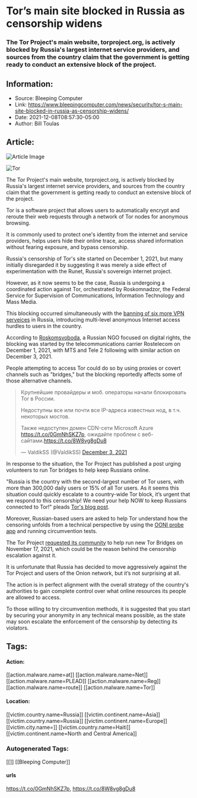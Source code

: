 # Tor’s main site blocked in Russia as censorship widens
### The Tor Project's main website, torproject.org, is actively blocked by Russia's largest internet service providers, and sources from the country claim that the government is getting ready to conduct an extensive block of the project.

## Information:
+ Source: Bleeping Computer
+ Link: https://www.bleepingcomputer.com/news/security/tor-s-main-site-blocked-in-russia-as-censorship-widens/
+ Date: 2021-12-08T08:57:30-05:00
+ Author: Bill Toulas


## Article:
![Article Image](https://www.bleepstatic.com/content/hl-images/2020/08/19/Tor-headpic.jpg)

![Tor](https://www.bleepstatic.com/content/hl-images/2020/08/19/Tor-headpic.jpg)


The Tor Project's main website, torproject.org, is actively blocked by Russia's largest internet service providers, and sources from the country claim that the government is getting ready to conduct an extensive block of the project.


Tor is a software project that allows users to automatically encrypt and reroute their web requests through a network of Tor nodes for anonymous browsing.


It is commonly used to protect one's identity from the internet and service providers, helps users hide their online trace, access shared information without fearing exposure, and bypass censorship.


Russia's censorship of Tor's site started on December 1, 2021, but many initially disregarded it by suggesting it was merely a side effect of experimentation with the Runet, Russia's sovereign internet project.


However, as it now seems to be the case, Russia is undergoing a coordinated action against Tor, orchestrated by Roskomnadzor, the Federal Service for Supervision of Communications, Information Technology and Mass Media.


This blocking occurred simultaneously with the [banning of six more VPN serveices](https://www.bleepingcomputer.com/news/legal/russian-internet-watchdog-announces-ban-of-six-more-vpn-products/) in Russia, introducing multi-level anonymous Internet access hurdles to users in the country.


According to [Roskomsvoboda](https://roskomsvoboda.org/post/torproject-zablochat/), a Russian NGO focused on digital rights, the blocking was started by the telecommunications carrier Rostelecom on December 1, 2021, with MTS and Tele 2 following with similar action on December 3, 2021.


People attempting to access Tor could do so by using proxies or covert channels such as "bridges," but the blocking reportedly affects some of those alternative channels.



> 
> Крупнейшие провайдеры и моб. операторы начали блокировать Tor в России.  
> 
> Недоступны все или почти все IP-адреса известных нод, в т.ч. некоторых мостов.  
> 
> Также недоступен домен CDN-сети Microsoft Azure <https://t.co/0GmNhSKZ7p>, ожидайте проблем с веб-сайтами.<https://t.co/8W8vg8gDu8>
> 
> 
> — ValdikSS (@ValdikSS) [December 3, 2021](https://twitter.com/ValdikSS/status/1466724418667831299?ref_src=twsrc%5Etfw)


In response to the situation, the Tor Project has published a post urging volunteers to run Tor bridges to help keep Russians online.


"Russia is the country with the second-largest number of Tor users, with more than 300,000 daily users or 15% of all Tor users. As it seems this situation could quickly escalate to a country-wide Tor block, it’s urgent that we respond to this censorship! We need your help NOW to keep Russians connected to Tor!" pleads [Tor's blog post](https://blog.torproject.org/tor-censorship-in-russia/).


Moreover, Russian-based users are asked to help Tor understand how the censoring unfolds from a technical perspective by using the [OONI probe app](https://ooni.org/install/) and running circumvention tests.


The Tor Project [requested its community](https://blog.torproject.org/run-a-bridge-campaign/) to help run new Tor Bridges on November 17, 2021, which could be the reason behind the censorship escalation against it.


It is unfortunate that Russia has decided to move aggressively against the Tor Project and users of the Onion network, but it’s not surprising at all.


The action is in perfect alignment with the overall strategy of the country's authorities to gain complete control over what online resources its people are allowed to access.


To those willing to try circumvention methods, it is suggested that you start by securing your anonymity in any technical means possible, as the state may soon escalate the enforcement of the censorship by detecting its violators.





## Tags:

#### Action:
[[action.malware.name=at]] [[action.malware.name=Net]] [[action.malware.name=PLEAD]] [[action.malware.name=Reg]] [[action.malware.name=route]] [[action.malware.name=Tor]]

#### Location:
[[victim.country.name=Russia]] [[victim.continent.name=Asia]] [[victim.country.name=Russia]] [[victim.continent.name=Europe]] [[victim.city.name=]] [[victim.country.name=Haiti]] [[victim.continent.name=North and Central America]]

### Autogenerated Tags:
[[]] [[Bleeping Computer]]
#### urls
https://t.co/0GmNhSKZ7p, https://t.co/8W8vg8gDu8

